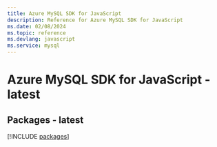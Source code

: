 ```yaml
---
title: Azure MySQL SDK for JavaScript
description: Reference for Azure MySQL SDK for JavaScript
ms.date: 02/08/2024
ms.topic: reference
ms.devlang: javascript
ms.service: mysql
---
```

# Azure MySQL SDK for JavaScript - latest
## Packages - latest
[!INCLUDE [packages](mysql-index.md)]